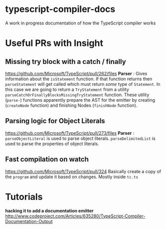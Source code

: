 typescript-compiler-docs
========================

A work in progress documentation of how the TypeScript compiler works 

# Useful PRs with Insight
## Missing try block with a catch / finally 
https://github.com/Microsoft/TypeScript/pull/262/files
**Parser** : Gives information about the `isStatement` function. If that function returns then `parseStatement` will get called which must return *some* type of `Statement`. In this case we are going to return a `TryStatement` from a utility `parseCatchOrFinallyBlocksMissingTryStatement` function. These utility (`parse-`) functions apparently prepare the AST for the emitter by creating (`createNode` function) and finishing Nodes (`finishNode` function).

## Parsing logic for Object Literals 
https://github.com/Microsoft/TypeScript/pull/273/files
**Parser** : `parseObjectLiteral` is used to parse object literals. `parseDelimitedList` is used to parse the properties of object literals.

## Fast compilation on watch
https://github.com/Microsoft/TypeScript/pull/324
Basically create a copy of the `program` and update it based on changes. Mostly inside `tc.ts`

# Tutorials 
**hacking it to add a documentation emitter** http://www.codeproject.com/Articles/635280/TypeScript-Compiler-Documentation-Output 
